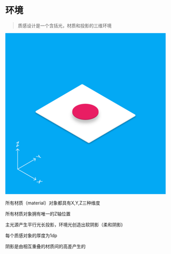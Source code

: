 # 环境

> 质感设计是一个含括光，材质和投影的三维环境

![](/assets/what_is_material_environment.png)  


所有材质（material）对象都具有X,Y,Z三种维度

所有材质对象拥有唯一的Z轴位置

主光源产生平行光长投影，环境光创造出软阴影（柔和阴影\)

每个质感对象的厚度为1dp

阴影是由相互重叠的材质间的高差产生的



